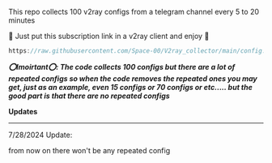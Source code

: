 This repo collects 100 v2ray configs from a telegram channel every 5 to 20 minutes

💙 Just put this subscription link in a v2ray client and enjoy 💙

```javascript
https://raw.githubusercontent.com/Space-00/V2ray_collector/main/config.txt
```

***⭕Imoirtant⭕: The code collects 100 configs but there are a lot of repeated configs so when the code removes the repeated ones you may get, just as an example, even 15 configs or 70 configs or etc..... but the good part is that there are no repeated configs***



**Updates**

--------------------

7/28/2024 Update:

from now on there won't be any repeated config

